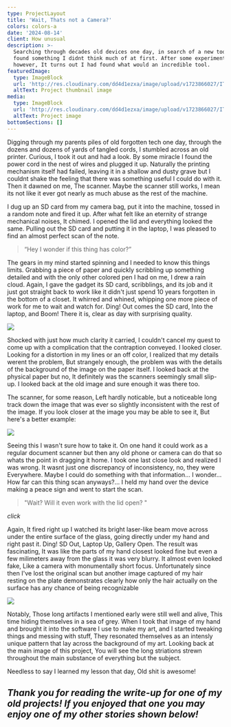 ```yaml
---
type: ProjectLayout
title: 'Wait, Thats not a Camera?'
colors: colors-a
date: '2024-08-14'
client: How unusual
description: >-
  Searching through decades old devices one day, in search of a new tool, I
  found something I didnt think much of at first. After some experiments
  however, It turns out I had found what would an incredible tool. 
featuredImage:
  type: ImageBlock
  url: 'http://res.cloudinary.com/dd4d1ezxa/image/upload/v1723866027/IT_tsz3jb.png'
  altText: Project thumbnail image
media:
  type: ImageBlock
  url: 'http://res.cloudinary.com/dd4d1ezxa/image/upload/v1723866027/IT_tsz3jb.png'
  altText: Project image
bottomSections: []
---
```

Digging through my parents piles of old forgotten tech one day, through the dozens and dozens of yards of tangled cords, I stumbled across an old printer. Curious, I took it out and had a look. By some miracle I found the power cord in the nest of wires and plugged it up. Naturally the printing mechanism itself had failed, leaving it in a shallow and dusty grave but I couldnt shake the feeling that there was something useful I could do with it. Then it dawned on me, The scanner. Maybe the scanner still works, I mean its not like it ever got nearly as much abuse as the rest of the machine.

I dug up an SD card from my camera bag, put it into the machine, tossed in a random note and fired it up. After what felt like an eternity of strange mechanical noises, It chimed. I opened the lid and everything looked the same. Pulling out the SD card and putting it in the laptop, I was pleased to find an almost perfect scan of the note.

> “Hey I wonder if this thing has color?”

The gears in my mind started spinning and I needed to know this things limits. Grabbing a piece of paper and quickly scribbling up something detailed and with the only other colored pen I had on me, I drew a rain cloud. Again, I gave the gadget its SD card, scribblings, and its job and it just got straight back to work like it didn't just spend 10 years forgotten in the bottom of a closet. It whirred and whined, whipping one more piece of work for me to wait and watch for. Ding! Out comes the SD card, Into the laptop, and Boom! There it is, clear as day with surprising quality.

![](https://res.cloudinary.com/dd4d1ezxa/image/upload/v1723867697/SCAN0108_x0snrz.jpg)

Shocked with just how much clarity it carried, I couldn't cancel my quest to come up with a complication that the contraption conveyed. I looked closer. Looking for a distortion in my lines or an off color, I realized that my details werent the problem, But strangely enough, the problem was with the details of the background of the image on the paper itself.  I looked back at the physical paper but no, It definitely was the scanners seemingly small slip-up. I looked back at the old image and sure enough it was there too.

The scanner, for some reason, Left hardly noticable, but a noticeable long track down the image that was ever so slightly inconsistent with the rest of the image. If you look closer at the image you may be able to see it, But here's a better example:

![](/images/Screenshot_20240816_211542.png)

Seeing this I wasn't sure how to take it. On one hand it could work as a regular document scanner but then any old phone or camera can do that so whats the point in dragging it home. I took one last close look and realized I was wrong. It wasnt just one discrepancy of inconsistency, no, they were Everywhere. Maybe I could do something with that information... I wonder... How far can this thing scan anyways?... I held my hand over the device making a peace sign and went to start the scan.

> "Wait? Will it even work with the lid open? "

*click*

Again, It fired right up I watched its bright laser-like beam move across under the entire surface of the glass, going directly under my hand and right past it. Ding! SD Out, Laptop Up, Gallery Open. The result was fascinating, It was like the parts of my hand closest looked fine but even a few milimeters away from the glass it was very blurry. It almost even looked fake, Like a camera with monumentally short focus. Unfortunately since then I've lost the original scan but another image captured of my hair resting on the plate demonstrates clearly how only the hair actually on the surface has any chance of being recognizable

![](/images/Screenshot_20240816_213630.png)

Notably, Those long artifacts I mentioned early were still well and alive, This time hiding themselves in a sea of grey. When I took that image of my hand and brought it into the software I use to make my art, and I started tweaking things and messing with stuff, They resonated themselves as an intensly unique pattern that lay across the background of my art. Looking back at the main image of this project, You will see the long striations strewn throughout the main substance of everything but the subject.

Needless to say I learned my lesson that day, Old shit is awesome!

## *Thank you for reading the write-up for one of my old projects! If you enjoyed that one you may enjoy one of my other stories shown below!*

